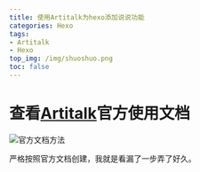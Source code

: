 ```yaml
---
title: 使用Artitalk为hexo添加说说功能
categories: Hexo
tags: 
- Artitalk
- Hexo
top_img: /img/shuoshuo.png
toc: false
---
```


# 查看[Artitalk](https://artitalk.js.org/doc.html)官方使用文档

![官方文档方法](/img/Artitalk01.png)

严格按照官方文档创建，我就是看漏了一步弄了好久。

